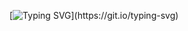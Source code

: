 [![Typing SVG](https://readme-typing-svg.demolab.com/?lines=we+are+a+system+..+please+int+with+Care.)](https://git.io/typing-svg)
<!---
professinalwigsnatcher/professinalwigsnatcher is a ✨ special ✨ repository because its `README.md` (this file) appears on your GitHub profile.
You can click the Preview link to take a look at your changes.
--->
